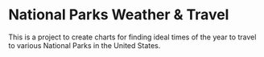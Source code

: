 # National Parks Weather & Travel

This is a project to create charts for finding ideal times of the year to travel to various National Parks in the United States.
